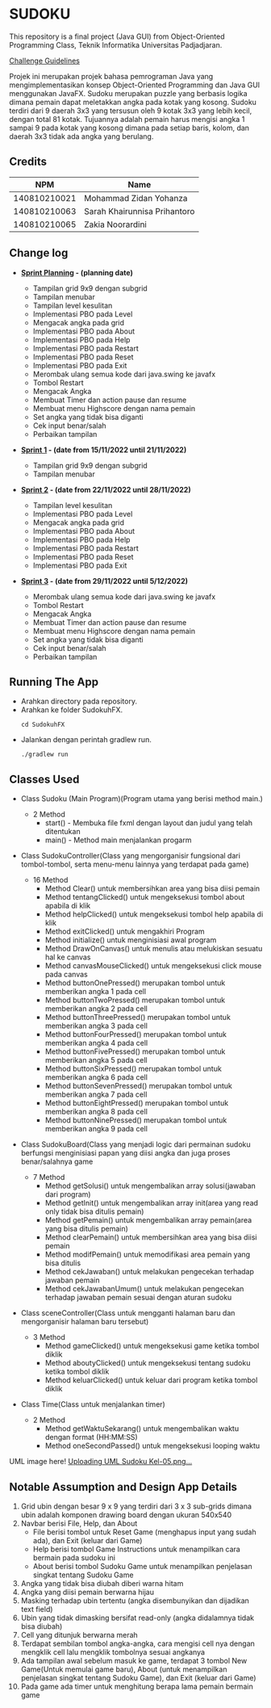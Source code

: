 # SUDOKU

This repository is a final project (Java GUI) from Object-Oriented Programming Class, Teknik Informatika Universitas Padjadjaran. 

[Challenge Guidelines](challenge-guideline.md)

Projek ini merupakan projek bahasa pemrograman Java yang mengimplementasikan konsep Object-Oriented Programming dan Java GUI menggunakan JavaFX.
Sudoku merupakan puzzle yang berbasis logika dimana pemain dapat meletakkan angka pada kotak yang kosong. Sudoku terdiri dari 9 daerah 3x3 yang tersusun oleh 9 kotak 3x3 yang lebih kecil, dengan total 81 kotak. Tujuannya adalah pemain harus mengisi angka 1 sampai 9 pada kotak yang kosong dimana pada setiap baris, kolom, dan daerah 3x3 tidak ada angka yang berulang.

## Credits
| NPM           | Name                            |
| ------------- |---------------------------------|
| 140810210021  | Mohammad Zidan Yohanza          |
| 140810210063  | Sarah Khairunnisa Prihantoro    |
| 140810210065  | Zakia Noorardini                |

## Change log
- **[Sprint Planning](changelog/sprint-planning.md) - (planning date)** 
   - Tampilan grid 9x9 dengan subgrid
   - Tampilan menubar 
   - Tampilan level kesulitan  
   - Implementasi PBO pada Level
   - Mengacak angka pada grid  
   - Implementasi PBO pada About  
   - Implementasi PBO pada Help 
   - Implementasi PBO pada Restart 
   - Implementasi PBO pada Reset  
   - Implementasi PBO pada Exit 
   - Merombak ulang semua kode dari java.swing ke javafx                    
   - Tombol Restart                            
   - Mengacak Angka                            
   - Membuat Timer dan action pause dan resume 
   - Membuat menu Highscore dengan nama pemain 
   - Set angka yang tidak bisa diganti         
   - Cek input benar/salah                     
   - Perbaikan tampilan 

- **[Sprint 1](changelog/sprint-1.md) - (date from 15/11/2022 until 21/11/2022)** 
   - Tampilan grid 9x9 dengan subgrid
   - Tampilan menubar

- **[Sprint 2](changelog/sprint-2.md) - (date from 22/11/2022 until 28/11/2022)** 
   - Tampilan level kesulitan  
   - Implementasi PBO pada Level
   - Mengacak angka pada grid  
   - Implementasi PBO pada About  
   - Implementasi PBO pada Help 
   - Implementasi PBO pada Restart 
   - Implementasi PBO pada Reset  
   - Implementasi PBO pada Exit 
   
- **[Sprint 3](changelog/sprint-3.md) - (date from 29/11/2022 until 5/12/2022)** 
   - Merombak ulang semua kode dari java.swing ke javafx                    
   - Tombol Restart                            
   - Mengacak Angka                            
   - Membuat Timer dan action pause dan resume 
   - Membuat menu Highscore dengan nama pemain 
   - Set angka yang tidak bisa diganti         
   - Cek input benar/salah                     
   - Perbaikan tampilan                       

## Running The App
- Arahkan directory pada repository.
- Arahkan ke folder SudokuhFX.
  ```shell
  cd SudokuhFX
  ```
- Jalankan dengan perintah gradlew run.
  ```shell
  ./gradlew run
  ```

## Classes Used
   - Class Sudoku (Main Program)(Program utama yang berisi method main.)
      - 2 Method
         - start() - Membuka file fxml dengan layout dan judul yang telah ditentukan
         - main() - Method main menjalankan progarm
       
   - Class SudokuController(Class yang mengorganisir fungsional dari tombol-tombol, serta menu-menu lainnya yang terdapat pada game)
      - 16 Method
         - Method Clear() untuk membersihkan area yang bisa diisi pemain
         - Method tentangClicked() untuk mengeksekusi tombol about apabila di klik
         - Method helpClicked() untuk mengeksekusi tombol help apabila di klik
         - Method exitClicked() untuk mengakhiri Program
         - Method initialize() untuk menginisiasi awal program
         - Method DrawOnCanvas() untuk menulis atau melukiskan sesuatu hal ke canvas 
         - Method canvasMouseClicked() untuk mengeksekusi click mouse pada canvas 
         - Method buttonOnePressed() merupakan tombol untuk memberikan angka 1 pada cell
         - Method buttonTwoPressed() merupakan tombol untuk memberikan angka 2 pada cell
         - Method buttonThreePressed() merupakan tombol untuk memberikan angka 3 pada cell
         - Method buttonFourPressed() merupakan tombol untuk memberikan angka 4 pada cell
         - Method buttonFivePressed() merupakan tombol untuk memberikan angka 5 pada cell
         - Method buttonSixPressed() merupakan tombol untuk memberikan angka 6 pada cell
         - Method buttonSevenPressed() merupakan tombol untuk memberikan angka 7 pada cell
         - Method buttonEightPressed() merupakan tombol untuk memberikan angka 8 pada cell
         - Method buttonNinePressed() merupakan tombol untuk memberikan angka 9 pada cell

   - Class SudokuBoard(Class yang menjadi logic dari permainan sudoku berfungsi menginisiasi papan yang diisi angka dan juga proses benar/salahnya game
      - 7 Method
         - Method getSolusi() untuk mengembalikan array solusi(jawaban dari program)
         - Method getInit() untuk mengembalikan array init(area yang read only tidak bisa ditulis pemain)
         - Method getPemain() untuk mengembalikan array pemain(area yang bisa ditulis pemain)
         - Method clearPemain() untuk membersihkan area yang bisa diisi pemain
         - Method modifPemain() untuk memodifikasi area pemain yang bisa ditulis
         - Method cekJawaban() untuk melakukan pengecekan terhadap jawaban pemain
         - Method cekJawabanUmum() untuk melakukan pengecekan terhadap jawaban pemain sesuai dengan aturan sudoku
       
   - Class sceneController(Class untuk mengganti halaman baru dan mengorganisir halaman baru tersebut)
      - 3 Method
         - Method gameClicked() untuk mengeksekusi game ketika tombol diklik
         - Method aboutyClicked() untuk mengeksekusi tentang sudoku ketika tombol diklik
         - Method keluarClicked() untuk keluar dari program ketika tombol diklik     
          
   - Class Time(Class untuk menjalankan timer)
      - 2 Method
         - Method getWaktuSekarang() untuk mengembalikan waktu dengan format (HH:MM:SS)
         - Method oneSecondPassed() untuk mengeksekusi looping waktu      

UML image here!
[Uploading UML Sudoku Kel-05.png…]()



## Notable Assumption and Design App Details

1. Grid ubin dengan besar 9 x 9 yang terdiri dari 3 x 3 sub-grids dimana ubin adalah komponen drawing board dengan ukuran 540x540
2. Navbar berisi File, Help, dan About
   - File berisi tombol untuk  Reset Game (menghapus input yang sudah ada), dan Exit (keluar dari Game)
   - Help berisi tombol Game Instructions untuk menampilkan cara bermain pada sudoku ini
   - About berisi tombol Sudoku Game untuk menampilkan penjelasan singkat tentang Sudoku Game
3. Angka yang tidak bisa diubah diberi warna hitam
4. Angka yang diisi pemain berwarna hijau
5. Masking terhadap ubin tertentu (angka disembunyikan dan dijadikan text field)
6. Ubin yang tidak dimasking bersifat read-only (angka didalamnya tidak bisa diubah)
7. Cell yang ditunjuk berwarna merah
8. Terdapat sembilan tombol angka-angka, cara mengisi cell nya dengan mengklik cell lalu mengklik tombolnya sesuai angkanya
9. Ada tampilan awal sebelum masuk ke game, terdapat 3 tombol New Game(Untuk memulai game baru), About (untuk menampilkan penjelasan singkat tentang Sudoku Game), dan Exit (keluar dari Game)
10. Pada game ada timer untuk menghitung berapa lama pemain bermain game
